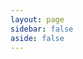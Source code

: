 ```yaml
---
layout: page
sidebar: false
aside: false
---
```


<script setup>
  import Me from '../../components/me.vue'
</script>

<Me/>